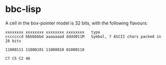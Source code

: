 # bbc-lisp

A cell in the box-pointer model is 32 bits, with the following flavours:

```
xxxxxxxx xxxxxxxx xxxxxxxx xxxxxxxx   type
cccccccd bbbbbbbd aaaaaaad dddd011M   Symbol, 7 ASCII chars packed in 28 bits

11000111 11000101 11000010 01000110

C7 C5 C2 46

```
